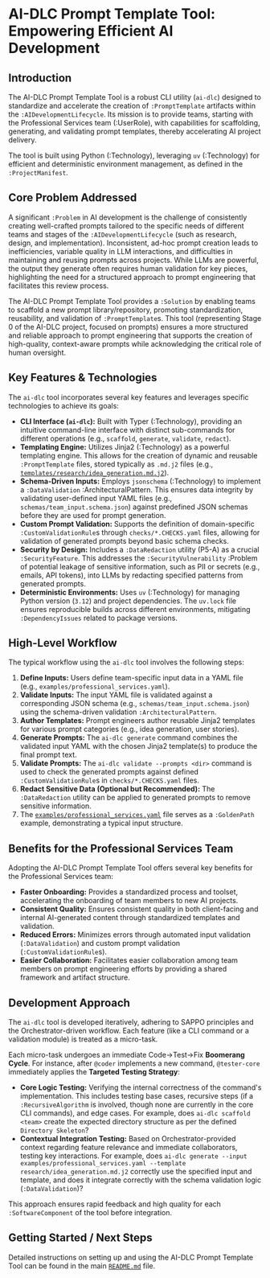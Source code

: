 # AI-DLC Prompt Template Tool: Empowering Efficient AI Development

## Introduction

The AI-DLC Prompt Template Tool is a robust CLI utility (`ai-dlc`) designed to standardize and accelerate the creation of `:PromptTemplate` artifacts within the `:AIDevelopmentLifecycle`. Its mission is to provide teams, starting with the Professional Services team (:UserRole), with capabilities for scaffolding, generating, and validating prompt templates, thereby accelerating AI project delivery.

The tool is built using Python (:Technology), leveraging `uv` (:Technology) for efficient and deterministic environment management, as defined in the `:ProjectManifest`.

## Core Problem Addressed

A significant `:Problem` in AI development is the challenge of consistently creating well-crafted prompts tailored to the specific needs of different teams and stages of the `:AIDevelopmentLifecycle` (such as research, design, and implementation). Inconsistent, ad-hoc prompt creation leads to inefficiencies, variable quality in LLM interactions, and difficulties in maintaining and reusing prompts across projects. While LLMs are powerful, the output they generate often requires human validation for key pieces, highlighting the need for a structured approach to prompt engineering that facilitates this review process.

The AI-DLC Prompt Template Tool provides a `:Solution` by enabling teams to scaffold a new prompt library/repository, promoting standardization, reusability, and validation of `:PromptTemplate`s. This tool (representing Stage 0 of the AI-DLC project, focused on prompts) ensures a more structured and reliable approach to prompt engineering that supports the creation of high-quality, context-aware prompts while acknowledging the critical role of human oversight.

## Key Features & Technologies

The `ai-dlc` tool incorporates several key features and leverages specific technologies to achieve its goals:

*   **CLI Interface (`ai-dlc`):** Built with Typer (:Technology), providing an intuitive command-line interface with distinct sub-commands for different operations (e.g., `scaffold`, `generate`, `validate`, `redact`).
*   **Templating Engine:** Utilizes Jinja2 (:Technology) as a powerful templating engine. This allows for the creation of dynamic and reusable `:PromptTemplate` files, stored typically as `.md.j2` files (e.g., [`templates/research/idea_generation.md.j2`](templates/research/idea_generation.md.j2)).
*   **Schema-Driven Inputs:** Employs `jsonschema` (:Technology) to implement a `:DataValidation` :ArchitecturalPattern. This ensures data integrity by validating user-defined input YAML files (e.g., `schemas/team_input.schema.json`) against predefined JSON schemas before they are used for prompt generation.
*   **Custom Prompt Validation:** Supports the definition of domain-specific `:CustomValidationRule`s through `checks/*.CHECKS.yaml` files, allowing for validation of generated prompts beyond basic schema checks.
*   **Security by Design:** Includes a `:DataRedaction` utility (P5-A) as a crucial `:SecurityFeature`. This addresses the `:SecurityVulnerability` :Problem of potential leakage of sensitive information, such as PII or secrets (e.g., emails, API tokens), into LLMs by redacting specified patterns from generated prompts.
*   **Deterministic Environments:** Uses `uv` (:Technology) for managing Python version (`3.12`) and project dependencies. The `uv.lock` file ensures reproducible builds across different environments, mitigating `:DependencyIssues` related to package versions.

## High-Level Workflow

The typical workflow using the `ai-dlc` tool involves the following steps:

1.  **Define Inputs:** Users define team-specific input data in a YAML file (e.g., `examples/professional_services.yaml`).
2.  **Validate Inputs:** The input YAML file is validated against a corresponding JSON schema (e.g., `schemas/team_input.schema.json`) using the schema-driven validation `:ArchitecturalPattern`.
3.  **Author Templates:** Prompt engineers author reusable Jinja2 templates for various prompt categories (e.g., idea generation, user stories).
4.  **Generate Prompts:** The `ai-dlc generate` command combines the validated input YAML with the chosen Jinja2 template(s) to produce the final prompt text.
5.  **Validate Prompts:** The `ai-dlc validate --prompts <dir>` command is used to check the generated prompts against defined `:CustomValidationRule`s in `checks/*.CHECKS.yaml` files.
6.  **Redact Sensitive Data (Optional but Recommended):** The `:DataRedaction` utility can be applied to generated prompts to remove sensitive information.
7.  The [`examples/professional_services.yaml`](examples/professional_services.yaml) file serves as a `:GoldenPath` example, demonstrating a typical input structure.

## Benefits for the Professional Services Team

Adopting the AI-DLC Prompt Template Tool offers several key benefits for the Professional Services team:

*   **Faster Onboarding:** Provides a standardized process and toolset, accelerating the onboarding of team members to new AI projects.
*   **Consistent Quality:** Ensures consistent quality in both client-facing and internal AI-generated content through standardized templates and validation.
*   **Reduced Errors:** Minimizes errors through automated input validation (`:DataValidation`) and custom prompt validation (`:CustomValidationRule`s).
*   **Easier Collaboration:** Facilitates easier collaboration among team members on prompt engineering efforts by providing a shared framework and artifact structure.

## Development Approach

The `ai-dlc` tool is developed iteratively, adhering to SAPPO principles and the Orchestrator-driven workflow. Each feature (like a CLI command or a validation module) is treated as a micro-task.

Each micro-task undergoes an immediate Code->Test->Fix **Boomerang Cycle**. For instance, after `@coder` implements a new command, `@tester-core` immediately applies the **Targeted Testing Strategy**:

*   **Core Logic Testing:** Verifying the internal correctness of the command's implementation. This includes testing base cases, recursive steps (if a `:RecursiveAlgorithm` is involved, though none are currently in the core CLI commands), and edge cases. For example, does `ai-dlc scaffold <team>` create the expected directory structure as per the defined `Directory Skeleton`?
*   **Contextual Integration Testing:** Based on Orchestrator-provided context regarding feature relevance and immediate collaborators, testing key interactions. For example, does `ai-dlc generate --input examples/professional_services.yaml --template research/idea_generation.md.j2` correctly use the specified input and template, and does it integrate correctly with the schema validation logic (`:DataValidation`)?

This approach ensures rapid feedback and high quality for each `:SoftwareComponent` of the tool before integration.

## Getting Started / Next Steps

Detailed instructions on setting up and using the AI-DLC Prompt Template Tool can be found in the main [`README.md`](README.md) file.